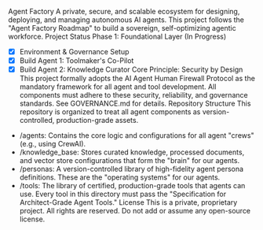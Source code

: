 Agent Factory
A private, secure, and scalable ecosystem for designing, deploying, and managing autonomous AI agents. This project follows the "Agent Factory Roadmap" to build a sovereign, self-optimizing agentic workforce.
Project Status
Phase 1: Foundational Layer (In Progress)
 * [X] Environment & Governance Setup
 * [X] Build Agent 1: Toolmaker's Co-Pilot
 * [X] Build Agent 2: Knowledge Curator
Core Principle: Security by Design
This project formally adopts the AI Agent Human Firewall Protocol as the mandatory framework for all agent and tool development. All components must adhere to these security, reliability, and governance standards.
See GOVERNANCE.md for details.
Repository Structure
This repository is organized to treat all agent components as version-controlled, production-grade assets.
 * /agents: Contains the core logic and configurations for all agent "crews" (e.g., using CrewAI).
 * /knowledge_base: Stores curated knowledge, processed documents, and vector store configurations that form the "brain" for our agents.
 * /personas: A version-controlled library of high-fidelity agent persona definitions. These are the "operating systems" for our agents.
 * /tools: The library of certified, production-grade tools that agents can use. Every tool in this directory must pass the "Specification for Architect-Grade Agent Tools."
License
This is a private, proprietary project. All rights are reserved. Do not add or assume any open-source license.
